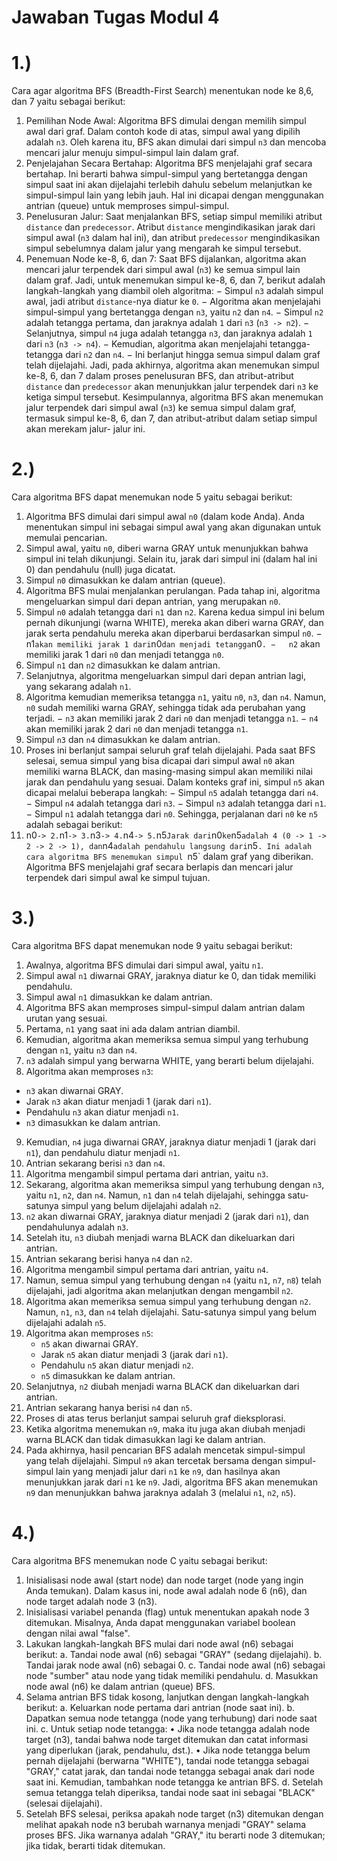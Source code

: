 # Jawaban Tugas Modul 4

# 1.) 
Cara agar algoritma BFS (Breadth-First Search) menentukan node ke 8,6, dan 7 yaitu sebagai berikut:
1.	Pemilihan Node Awal: Algoritma BFS dimulai dengan memilih simpul awal dari graf. Dalam contoh kode di atas, simpul awal yang dipilih adalah `n3`. Oleh karena itu, BFS akan dimulai dari simpul `n3` dan   mencoba mencari jalur menuju simpul-simpul lain dalam graf.
2.	Penjelajahan Secara Bertahap: Algoritma BFS menjelajahi graf secara bertahap. Ini berarti bahwa simpul-simpul yang bertetangga dengan simpul saat ini akan dijelajahi terlebih dahulu sebelum melanjutkan    ke simpul-simpul lain yang lebih jauh. Hal ini dicapai dengan menggunakan antrian (queue) untuk memproses simpul-simpul.
3.	Penelusuran Jalur: Saat menjalankan BFS, setiap simpul memiliki atribut `distance` dan `predecessor`. Atribut `distance` mengindikasikan jarak dari simpul awal (`n3` dalam hal ini), dan atribut            `predecessor` mengindikasikan simpul sebelumnya dalam jalur yang mengarah ke simpul tersebut.
4.	Penemuan Node ke-8, 6, dan 7: Saat BFS dijalankan, algoritma akan mencari jalur terpendek dari simpul awal (`n3`) ke semua simpul lain dalam graf. Jadi, untuk menemukan simpul ke-8, 6, dan 7, berikut      adalah langkah-langkah yang diambil oleh algoritma:
    −	Simpul `n3` adalah simpul awal, jadi atribut `distance`-nya diatur ke `0`.
    −	Algoritma akan menjelajahi simpul-simpul yang bertetangga dengan `n3`, yaitu `n2` dan `n4`.
    −	Simpul `n2` adalah tetangga pertama, dan jaraknya adalah `1` dari `n3` (`n3 -> n2`).
    −	Selanjutnya, simpul `n4` juga adalah tetangga `n3`, dan jaraknya adalah `1` dari `n3` (`n3 -> n4`).
    −	Kemudian, algoritma akan menjelajahi tetangga-tetangga dari `n2` dan `n4`.
    −	Ini berlanjut hingga semua simpul dalam graf telah dijelajahi.
Jadi, pada akhirnya, algoritma akan menemukan simpul ke-8, 6, dan 7 dalam proses penelusuran BFS, dan atribut-atribut `distance` dan `predecessor` akan menunjukkan jalur terpendek dari `n3` ke ketiga simpul   tersebut.
Kesimpulannya, algoritma BFS akan menemukan jalur terpendek dari simpul awal (`n3`) ke semua simpul dalam graf, termasuk simpul ke-8, 6, dan 7, dan atribut-atribut dalam setiap simpul akan merekam jalur-      jalur ini.


# 2.) 
Cara algoritma BFS dapat menemukan node 5 yaitu sebagai berikut:
1.	Algoritma BFS dimulai dari simpul awal `n0` (dalam kode Anda). Anda menentukan simpul ini sebagai simpul awal yang akan digunakan untuk memulai pencarian.
2.	Simpul awal, yaitu `n0`, diberi warna GRAY untuk menunjukkan bahwa simpul ini telah dikunjungi. Selain itu, jarak dari simpul ini (dalam hal ini 0) dan pendahulu (null) juga dicatat.
3.	Simpul `n0` dimasukkan ke dalam antrian (queue).
4.	Algoritma BFS mulai menjalankan perulangan. Pada tahap ini, algoritma mengeluarkan simpul dari depan antrian, yang merupakan `n0`.
5.	Simpul `n0` adalah tetangga dari `n1` dan `n2`. Karena kedua simpul ini belum pernah dikunjungi (warna WHITE), mereka akan diberi warna GRAY, dan jarak serta pendahulu mereka akan diperbarui berdasarkan simpul `n0`.
−	n1` akan memiliki jarak 1 dari `n0` dan menjadi tetangga `n0`.
−	n2` akan memiliki jarak 1 dari `n0` dan menjadi tetangga `n0`.
6.	Simpul `n1` dan `n2` dimasukkan ke dalam antrian.
7.	Selanjutnya, algoritma mengeluarkan simpul dari depan antrian lagi, yang sekarang adalah `n1`.
8.	Algoritma kemudian memeriksa tetangga `n1`, yaitu `n0`, `n3`, dan `n4`. Namun, `n0` sudah memiliki warna GRAY, sehingga tidak ada perubahan yang terjadi. 
−	`n3` akan memiliki jarak 2 dari `n0` dan menjadi tetangga `n1`.
−	`n4` akan memiliki jarak 2 dari `n0` dan menjadi tetangga `n1`.
9.	Simpul `n3` dan `n4` dimasukkan ke dalam antrian.
10.	Proses ini berlanjut sampai seluruh graf telah dijelajahi. Pada saat BFS selesai, semua simpul yang bisa dicapai dari simpul awal `n0` akan memiliki warna BLACK, dan masing-masing simpul akan memiliki nilai jarak dan pendahulu yang sesuai.
Dalam konteks graf ini, simpul `n5` akan dicapai melalui beberapa langkah:
−	Simpul `n5` adalah tetangga dari `n4`.
−	Simpul `n4` adalah tetangga dari `n3`.
−	Simpul `n3` adalah tetangga dari `n1`.
−	Simpul `n1` adalah tetangga dari `n0`.
Sehingga, perjalanan dari `n0` ke `n5` adalah sebagai berikut:
1.	n0` -> 2. `n1` -> 3. `n3` -> 4. `n4` -> 5. `n5`
Jarak dari `n0` ke `n5` adalah 4 (0 -> 1 -> 2 -> 2 -> 1), dan `n4` adalah pendahulu langsung dari `n5`.
Ini adalah cara algoritma BFS menemukan simpul `n5` dalam graf yang diberikan. Algoritma BFS menjelajahi graf secara berlapis dan mencari jalur terpendek dari simpul awal ke simpul tujuan.


# 3.) 
Cara algoritma BFS dapat menemukan node 9 yaitu sebagai berikut:
1.	Awalnya, algoritma BFS dimulai dari simpul awal, yaitu `n1`.
2.	Simpul awal `n1` diwarnai GRAY, jaraknya diatur ke 0, dan tidak memiliki pendahulu.
3.	Simpul awal `n1` dimasukkan ke dalam antrian.
4.	Algoritma BFS akan memproses simpul-simpul dalam antrian dalam urutan yang sesuai.
5.	Pertama, `n1` yang saat ini ada dalam antrian diambil.
6.	Kemudian, algoritma akan memeriksa semua simpul yang terhubung dengan `n1`, yaitu `n3` dan `n4`.
7.	`n3` adalah simpul yang berwarna WHITE, yang berarti belum dijelajahi.
8.	Algoritma akan memproses `n3`:
   - `n3` akan diwarnai GRAY.
   - Jarak `n3` akan diatur menjadi 1 (jarak dari `n1`).
   - Pendahulu `n3` akan diatur menjadi `n1`.
   - `n3` dimasukkan ke dalam antrian.
9.	Kemudian, `n4` juga diwarnai GRAY, jaraknya diatur menjadi 1 (jarak dari `n1`), dan pendahulu diatur menjadi `n1`.
10.	Antrian sekarang berisi `n3` dan `n4`.
11.	Algoritma mengambil simpul pertama dari antrian, yaitu `n3`.
12.	Sekarang, algoritma akan memeriksa simpul yang terhubung dengan `n3`, yaitu `n1`, `n2`, dan `n4`. Namun, `n1` dan `n4` telah dijelajahi, sehingga satu-satunya simpul yang belum dijelajahi adalah `n2`.
13.	`n2` akan diwarnai GRAY, jaraknya diatur menjadi 2 (jarak dari `n1`), dan pendahulunya adalah `n3`.
14.	Setelah itu, `n3` diubah menjadi warna BLACK dan dikeluarkan dari antrian.
15.	Antrian sekarang berisi hanya `n4` dan `n2`.
16.	Algoritma mengambil simpul pertama dari antrian, yaitu `n4`.
17.	Namun, semua simpul yang terhubung dengan `n4` (yaitu `n1`, `n7`, `n8`) telah dijelajahi, jadi algoritma akan melanjutkan dengan mengambil `n2`.
18.	Algoritma akan memeriksa semua simpul yang terhubung dengan `n2`. Namun, `n1`, `n3`, dan `n4` telah dijelajahi. Satu-satunya simpul yang belum dijelajahi adalah `n5`.
19.	Algoritma akan memproses `n5`:
    - `n5` akan diwarnai GRAY.
    - Jarak `n5` akan diatur menjadi 3 (jarak dari `n1`).
    - Pendahulu `n5` akan diatur menjadi `n2`.
    - `n5` dimasukkan ke dalam antrian.
20.	Selanjutnya, `n2` diubah menjadi warna BLACK dan dikeluarkan dari antrian.
21.	Antrian sekarang hanya berisi `n4` dan `n5`.
22.	Proses di atas terus berlanjut sampai seluruh graf dieksplorasi.
23.	Ketika algoritma menemukan `n9`, maka itu juga akan diubah menjadi warna BLACK dan tidak dimasukkan lagi ke dalam antrian.
24.	Pada akhirnya, hasil pencarian BFS adalah mencetak simpul-simpul yang telah dijelajahi. Simpul `n9` akan tercetak bersama dengan simpul-simpul lain yang menjadi jalur dari `n1` ke `n9`, dan hasilnya akan menunjukkan jarak dari `n1` ke `n9`. Jadi, algoritma BFS akan menemukan `n9` dan menunjukkan bahwa jaraknya adalah 3 (melalui `n1`, `n2`, `n5`).


# 4.)
Cara algoritma BFS menemukan node C yaitu sebagai berikut:
1.	Inisialisasi node awal (start node) dan node target (node yang ingin Anda temukan). Dalam kasus ini, node awal adalah node 6 (n6), dan node target adalah node 3 (n3).
2.	Inisialisasi variabel penanda (flag) untuk menentukan apakah node 3 ditemukan. Misalnya, Anda dapat menggunakan variabel boolean dengan nilai awal "false".
3.	Lakukan langkah-langkah BFS mulai dari node awal (n6) sebagai berikut: a. Tandai node awal (n6) sebagai "GRAY" (sedang dijelajahi). b. Tandai jarak node awal (n6) sebagai 0. c. Tandai node awal (n6) sebagai node "sumber" atau node yang tidak memiliki pendahulu. d. Masukkan node awal (n6) ke dalam antrian (queue) BFS.
4.	Selama antrian BFS tidak kosong, lanjutkan dengan langkah-langkah berikut: 
a. Keluarkan node pertama dari antrian (node saat ini). 
b. Dapatkan semua node tetangga (node yang terhubung) dari node saat ini. 
c. Untuk setiap node tetangga:
•	Jika node tetangga adalah node target (n3), tandai bahwa node target ditemukan dan catat informasi yang diperlukan (jarak, pendahulu, dst.).
•	Jika node tetangga belum pernah dijelajahi (berwarna "WHITE"), tandai node tetangga sebagai "GRAY," catat jarak, dan tandai node tetangga sebagai anak dari node saat ini. Kemudian, tambahkan node tetangga ke antrian BFS. d. Setelah semua tetangga telah diperiksa, tandai node saat ini sebagai "BLACK" (selesai dijelajahi).
5.	Setelah BFS selesai, periksa apakah node target (n3) ditemukan dengan melihat apakah node n3 berubah warnanya menjadi "GRAY" selama proses BFS. Jika warnanya adalah "GRAY," itu berarti node 3 ditemukan; jika tidak, berarti tidak ditemukan.
